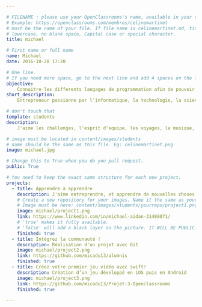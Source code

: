 ```yaml
---

# FILENAME : please use your OpenClassrooms's name, available in your url.
# Example: https://openclassrooms.com/membres/celinemartinet
# must be the name of your file. If file name is celinemartinet.md, title is celinemartinet.
# lowercase, no blank space, Capital case or special character.
title: michael

# First name or full name
name: Michael
date: 2016-10-28 17:20

# One line.
# If you need more space, go to the next line and add 4 spaces on the left, as in 'description'.
objective:
    Connaitre les differents langages de programmation afin de pouvoir creer le projet que je desire et monter plus tard ma propre entreprise.
short_description:
    Entrepreneur passionne par l'informatique, la technologie, la science et travaillant dans la chimie. J'aime creer des start-ups.

# don't touch that
template: students
description:
    J'aime les challenges, l'esprit d'equipe, les voyages, la musique, faire de nouvelles rencontres et plein d'autres delires. Je suis quelqu'un qui aime beaucoup le contact humain et voyager et faire des soirees. Plus on est de fous, plus on rit.

# image must be located in content/images/students
# name should be the same as this file. Eg: celinemartinet.png
image: michael.jpg

# Change this to True when you do you pull request.
public: True

# You need to keep the exact same structure for each new project.
projects:
  - title: Apprendre à apprendre
    description: J'aime entreprendre, et apprendre de nouvelles choses  
    # Create a new repository for your images. Name it the same as your nickname and profile picture.
    # Image must be here: content/images/students/yourrepo/project1.png
    image: michael/project1.png
    link: https://www.linkedin.com/in/michael-aidan-31488071/
    # 'true' makes it fully available.
    # 'false' will add a black layer on the picture. IT WILL BE PUBLIC!
    finished: true
  - title: Intégrez la communauté !
    description: Réalisation d'un projet avec Git
    image: michael/project2.png
    link: https://github.com/micadu13/alumnis
    finished: true
  - title: Créez votre premier jeu vidéo avec swift!
    description: Création d’un jeu développé en iOS puis en Android
    image: michael/project3.png
    link: https://github.com/micadu13/Projet-3-Openclassrooms
    finished: true

---
```

